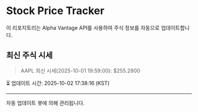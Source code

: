 
# Stock Price Tracker

이 리포지토리는 Alpha Vantage API를 사용하여 주식 정보를 자동으로 업데이트합니다.

## 최신 주식 시세
> AAPL 최신 시세(2025-10-01 19:59:00): $255.2800

⏳ 업데이트 시간: 2025-10-02 17:38:16 (KST)

---
자동 업데이트 봇에 의해 관리됩니다.
